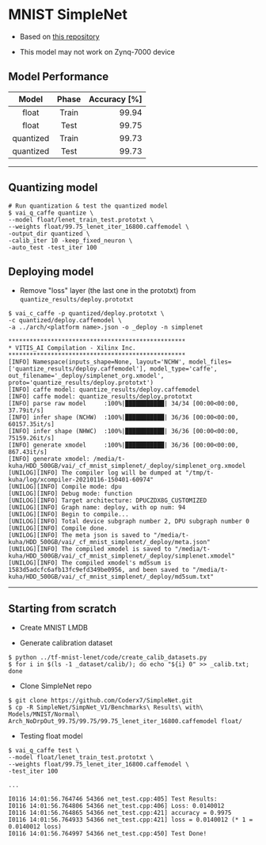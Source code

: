 # MNIST SimpleNet

- Based on [this repository](https://github.com/Coderx7/SimpleNet.git)

- This model may not work on Zynq-7000 device

## Model Performance

| Model     | Phase | Accuracy [%] |
|:---------:|:-----:|-------------:|
| float     | Train |        99.94 |
| float     | Test  |        99.75 |
| quantized | Train |        99.73 |
| quantized | Test  |        99.73 |

***

## Quantizing model

```shell-session
# Run quantization & test the quantized model
$ vai_q_caffe quantize \
--model float/lenet_train_test.prototxt \
--weights float/99.75_lenet_iter_16800.caffemodel \
-output_dir quantized \
-calib_iter 10 -keep_fixed_neuron \
-auto_test -test_iter 100
```

## Deploying model

- Remove "loss" layer (the last one in the prototxt) from ``quantize_results/deploy.prototxt``

```shell-session
$ vai_c_caffe -p quantized/deploy.prototxt \
-c quantized/deploy.caffemodel \
-a ../arch/<platform name>.json -o _deploy -n simplenet

**************************************************
* VITIS_AI Compilation - Xilinx Inc.
**************************************************
[INFO] Namespace(inputs_shape=None, layout='NCHW', model_files=['quantize_results/deploy.caffemodel'], model_type='caffe', out_filename='_deploy/simplenet_org.xmodel', proto='quantize_results/deploy.prototxt')
[INFO] caffe model: quantize_results/deploy.caffemodel
[INFO] caffe model: quantize_results/deploy.prototxt
[INFO] parse raw model     :100%|███████████| 34/34 [00:00<00:00, 37.79it/s]                  
[INFO] infer shape (NCHW)  :100%|███████████| 36/36 [00:00<00:00, 60157.35it/s]               
[INFO] infer shape (NHWC)  :100%|███████████| 36/36 [00:00<00:00, 75159.26it/s]               
[INFO] generate xmodel     :100%|███████████| 36/36 [00:00<00:00, 867.43it/s]                 
[INFO] generate xmodel: /media/t-kuha/HDD_500GB/vai/_cf_mnist_simplenet/_deploy/simplenet_org.xmodel
[UNILOG][INFO] The compiler log will be dumped at "/tmp/t-kuha/log/xcompiler-20210116-150401-60974"
[UNILOG][INFO] Compile mode: dpu
[UNILOG][INFO] Debug mode: function
[UNILOG][INFO] Target architecture: DPUCZDX8G_CUSTOMIZED
[UNILOG][INFO] Graph name: deploy, with op num: 94
[UNILOG][INFO] Begin to compile...
[UNILOG][INFO] Total device subgraph number 2, DPU subgraph number 0
[UNILOG][INFO] Compile done.
[UNILOG][INFO] The meta json is saved to "/media/t-kuha/HDD_500GB/vai/_cf_mnist_simplenet/_deploy/meta.json"
[UNILOG][INFO] The compiled xmodel is saved to "/media/t-kuha/HDD_500GB/vai/_cf_mnist_simplenet/_deploy/simplenet.xmodel"
[UNILOG][INFO] The compiled xmodel's md5sum is 1583d5adcfc6afb13fc9efd349be0956, and been saved to "/media/t-kuha/HDD_500GB/vai/_cf_mnist_simplenet/_deploy/md5sum.txt"
```

***

## Starting from scratch

- Create MNIST LMDB

- Generate calibration dataset

```shell-session
$ python ../tf-mnist-lenet/code/create_calib_datasets.py
$ for i in $(ls -1 _dataset/calib/); do echo "${i} 0" >> _calib.txt; done
```

- Clone SimpleNet repo

```shell-session
$ git clone https://github.com/Coderx7/SimpleNet.git
$ cp -R SimpleNet/SimpNet_V1/Benchmarks\ Results\ with\ Models/MNIST/Normal\ Arch_NoDrpOut_99.75/99.75/99.75_lenet_iter_16800.caffemodel float/
```

- Testing float model

```shell-session
$ vai_q_caffe test \
--model float/lenet_train_test.prototxt \
--weights float/99.75_lenet_iter_16800.caffemodel \
-test_iter 100

...

I0116 14:01:56.764746 54366 net_test.cpp:405] Test Results: 
I0116 14:01:56.764806 54366 net_test.cpp:406] Loss: 0.0140012
I0116 14:01:56.764865 54366 net_test.cpp:421] accuracy = 0.9975
I0116 14:01:56.764933 54366 net_test.cpp:421] loss = 0.0140012 (* 1 = 0.0140012 loss)
I0116 14:01:56.764997 54366 net_test.cpp:450] Test Done!
```
